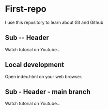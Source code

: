 # First-repo
I use this repository to learn about Git and Github

## Sub -- Header
Watch tutorial on Youtube...

## Local development 
Open index.html on your web browser.
## Sub - Header - main branch
Watch tutorial on Youtube...

